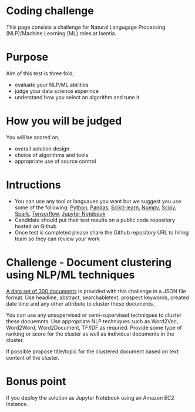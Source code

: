 # Coding challenge
This page consists a challenge for Natural Langugage Processing (NLP)/Machine Learning (ML) roles at Isentia.

# Purpose
Aim of this test is three fold,

- evaluate your NLP/ML abilities 
- judge your data science experince
- understand how you select an algorithm and tune it

# How you will be judged
You will be scored on,

- overall solution design
- choice of algorithms and tools
- appropriate use of source control

# Intructions

- You can use any tool or languaues you want but we suggest you use some of the following: [Python](http://python.org), [Pandas](http://pandas.pydata.org/), [Scikit-learn](http://scikit-learn.org/), [Numpy](http://www.numpy.org/), [Scipy](https://www.scipy.org/), [Spark](http://spark.apache.org/), [Tensorflow](https://www.tensorflow.org/), [Jupyter Notebook](http://jupyter.org/)
- Candidate should put their test results on a public code repository hosted on Github
- Once test is completed please share the Github repository URL to hiring team so they can review your work

# Challenge - Document clustering using NLP/ML techniques
[A data set of 300 documents](https://github.com/Isentia/Coding-Challenge/blob/master/NLP-test.json) is provided with this challenge in a JSON file format. Use headline, abstract, searchabletext, prospect keywords, created date time and any other attribute to cluster these documents.

You can use any unsupervised or semi-supervised techniques to cluster these docuemnts. Use appropriate NLP techniques such as Word2Vec, Word2Word, Word2Document, TF/IDF as requried. Provide some type of ranking or score for the cluster as well as individual documents in the cluster.

If possible propose title/topic for the clustered document based on text content of the cluster.

# Bonus point
If you deploy the solution as Jupyter Notebook using an Amazon EC2 instance.
